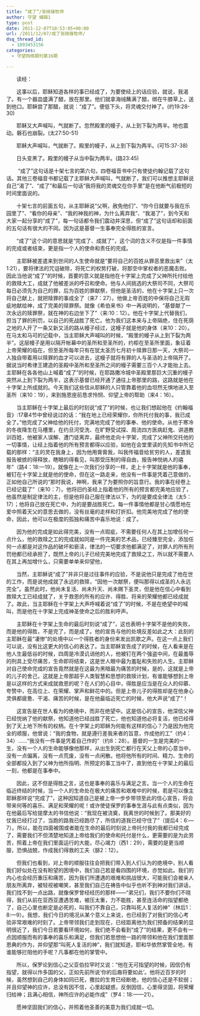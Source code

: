 ```yaml
---
title: “成了”/张晓锋牧师
author: 守望 编辑1
type: post
date: 2011-12-07T10:53:05+00:00
url: /2011/12/07/成了张晓锋牧师/
dsq_thread_id:
  - 1893453156
categories:
  - 守望网络期刊第16期

---
```

       读经：

       这事以后，耶稣知道各样的事已经成了，为要使经上的话应验，就说，我渴了。有一个器皿盛满了醋，放在那里。他们就拿海绒蘸满了醋，绑在牛膝草上，送到他口。耶稣尝了那醋，就说：“成了”。便低下头，将灵魂交付神了。(约19:28-30)<!--more-->

       耶稣又大声喊叫，气就断了。忽然殿里的幔子，从上到下裂为两半。地也震动。磐石也崩裂。(太27:50-51)

       耶稣大声喊叫，气就断了。殿里的幔子，从上到下裂为两半。(可15:37-38)

       日头变黑了。殿里的幔子从当中裂为两半。(路23:45)

        “成了”这句话是十架七言的第六句，四卷福音书中只有使徒约翰记载了这句话。其他三卷福音书都记载了主耶稣大声喊叫，气就断了，我们可以推想主耶稣说自己“渴了”、“成了”和最后一句话“我将我的灵魂交在你手里”是在他断气前极短的时间里面说的。

       十架七言的前面五句，从主耶稣说“父啊，赦免他们”、“你今日就要与我在乐园里了”、“看你的母亲”、“我的神我的神，为什么离弃我”、“我渴了”，到今天和大家一起分享的“成了”，每一句话都令我们震动并深思，但“成了”这句话却和前面的五句话有很大的不同。因为这是基督一生事奉完全得胜的宣言。

       “成了”这个词的意思就是“完成了、成就了”，这个词的含义不仅是指一件事情的完成或者结束，更是指一个人的使命和责任的完成。

       主耶稣被差遣来到世间的人生使命就是“要将自己的百姓从罪恶里救出来”（太1:21），要将律法的咒诅破除，将死亡的权势打破，将那空中掌权者的恶魔击败。因此当他说“成了”的时候，首要的意义就是指他在十字架上完成了父神所托付给他的救赎大工，成就了他被差派的呼召和使命。他与人间挑选的大祭司不同，大祭司每日必须先为自己的罪，后为百姓的罪献祭，但他是圣洁的，他在十字架上只一次将自己献上，就把赎罪的事成全了（来7：27）。他做上帝百姓的中保将自己无瑕疵地献给神，成了完美的赎罪祭。就像《希伯来书》中一再说明的，“基督献了一次永远的赎罪祭，就在神的右边坐下了”（来:10：12）。他在十字架上代替我们，担当了罪的刑罚，以自己的死战胜了死亡。他为我们这本来与上帝隔绝，住在死荫之地的人开了一条又新又活的路从幔子经过，这幔子就是他的身体（来10：20）。在马太和马可的记载中，当主耶稣大声喊叫的时候，“殿里的幔子从上到下裂为两半”。这层幔子是用以隔开帐幕中的圣所和至圣所的，约柜在至圣所里面，象征着上帝荣耀的临在，但至圣所每年只有在犹太圣历七月初十赎罪日那一天，大祭司一人独自带着用以赎罪的血才可以进去，这幔子就将有罪的人与圣洁的上帝隔开了。据说当时希律王建造的圣殿中圣所和至圣所之间的幔子需要三百个人才能抬上去。主耶稣在各各他山上喊着“成了”的时候，在耶路撒冷城中圣殿里那巨大沉重的幔子突然从上到下裂为两半，这表示基督已经开通了通往上帝那里的路，这路就是他在十字架上所成就的。今天我们这些信从耶稣的人只管靠着他的血坦然无惧地进入至圣所（来10：19），来到施恩座前恳求怜悯、仰望上帝的帮助（来4：16）。

       当主耶稣在十字架上最后的时刻说“成了”的时候，也让我们想起他在《约翰福音》:17章4节中曾经说过的话：“我在地上已经荣耀你，你所托付我的事，我已成全了。”他完成了父神给他的托付，完满地完成了他的事奉、他的使命。从他于寒冷的冬夜降生在马槽里，在约旦河受洗、在旷野受试探、周流四方医病赶鬼、讲道教训百姓，他被家人误解、遭门徒离弃，最终他走向十字架，完成了父神所交托他的一切事情，让经上指着他的所有预言都得以应验，如他在会堂里读的先知书中所记载的那样：“主的灵在我身上，因为他用膏膏我，叫我传福音给贫穷的人，差遣我报告被掳的得释放，瞎眼的得看见，叫那受压制的得自由，报告神悦纳人的禧年”（路4：18:—19）。就像在上一次我们分享的一样，走上十字架就是他的事奉，被钉在十字架上就是他的使命，但在这一路走来，他没有一件事是凭着己意做的，正如他自己所说的“那时我说，神啊，我来了为要照你的旨意行。我的事在经卷上已经记载了”（来10：7）。他将旧约圣经上指着他的所有的预言都完美地应验了，他虽然是制定律法的主，但是他将自己服在律法以下，为的是要成全律法（太5：17）；他将自己放在死亡中，为的是要战胜死亡。每一件事情他都是甘心情愿地在爱中照着天父的意思去做的，没有丝毫的走样和打折扣。他完美地完成了他的使命，因此，他可以在极度的孤独和痛苦中喜乐地说：成了。

       因为他的完成是如此得完美，没有一点瑕疵，不需要任何人在其上加增任何一点什么，他的救赎之工的完成就如同是一件完美的艺术品，已经臻至完全，添加任何一点都是对这作品的破坏和亵渎，律法的一切要求他都满足了，对罪人的所有刑罚他都已经承担了，既然上帝的儿子已经完美地完成了救赎之工，所以就不需要人在其上再加增什么，只需要单单来仰望他，

       当然，主耶稣说“成了”并非只是过往事件的应验，不是说他只是完成了他在世的工作，而是说他成就了永远的救赎，“因他一次献祭，便叫那得以成圣的人永远完全”。虽然此时，他尚未复活、尚未升天、尚未赐下圣灵，但是他在信心中看到救赎大工已经成就了，关于救恩的所有的应许、得胜、将来的荣耀他都已经成就了。故此，当主耶稣在十字架上大声呼喊着说“成了”的时候，不是在绝望中的喊叫，而是他在十字架上完成神圣使命之后的胜利呼声。

       主耶稣在十字架上生命的最后时刻说“成了”，这也表明十字架不是他的失败，而是他的得胜，不是完了，而是成了。他的宣告与他的处境反差如此之大：此刻的主耶稣在最“凄惨”的处境中以一个得胜者的身份来发出凯歌之声。在这一点上我们可以说，没有比这更大的信心的表达了。当主耶稣宣告成了的时候，在人看来是在他人生最低谷的时候，四周是冷漠讥诮他的人，他被钉在两个强盗中间，在最羞辱的刑具上受尽痛苦，生命即将结束，这是世人眼中最为羞耻和失败的人生。主耶稣对自己使命完成的宣告竟然就是在这最为黑暗最为痛苦的时候，是的，这就是上帝的儿子的舍己，这就是上帝那超乎人类智慧和思想的救赎计划，有谁能够想到上帝是以这样的方式来成就救恩的呢？在人们的心目中，得胜是应当是在众人的仰慕、夸赞中，在高位上、在荣耀、掌声和鲜花中的。但是上帝儿子的得胜却是在他身心灵俱都疲惫、干渴、痛苦的时候，是在他最临近死亡的时候，他大声说“成了”！

       这宣告是在世人看为的绝境中，而非在绝望中。这是信心的宣告，他深信父神已经悦纳了他的献祭，他知道他已经战胜了死亡，他也知道他必将复活，他已经得到了天上地下所有的权柄。在十字架上的耶稣为何能有这样的信心？乃是因为他完全的顺服，他曾说：“我的食物，就是遵行差我来者的旨意，作成他的工”（约4：34）……“我没有一件事是凭着自己作的”（约8：28）。基督的一生是完美的一生，没有一个人的生命能够像他那样，从出生到死亡都行在天父上帝的心意当中，没有一点偏离，没有一点荒废，没有一点闲散。他将他所有的时间、精力、生命的全部都投入到了父神为他所指明、所预定的事工当中了，直到他在十字架上的最后一刻，他都是在事奉中。

       因此，这不但是得胜之言，这也是事奉的喜乐与满足之言。当一个人的生命在临近终结的时候，当一个人的生命处在极大的痛苦和艰难中的时候，若是可以像主耶稣那样说“完成了”，这种因知道自己是被上帝一步步带领至此的信心宣告，将会带来何等的喜乐、满足和荣耀的呢！或许使徒保罗的事奉生涯与此有点类似，因为在他最后写给提摩太的书信他说：“我现在被浇奠，我离世的时候到了。那美好的仗我已经打过了，当跑的路我已经跑尽了，所信的道我已经守住了”（提后4：6:—7）。所以，能在四面被围或者能在生命的最后时刻说上帝托付我的我都已经完成了，需要我们不但清楚地知道上帝给我们的使命和托付是什么，更需要的是为此劳苦，照着上帝在我们里面运行的大能，尽心竭力（西1：29），需要的是更当顺服，恐惧战兢，作成我们得救的工夫（腓2：12）。

       但我们也看到，对上帝的顺服往往会把我们带入到人们认为的绝境中，别人看我们好似处在没有盼望的困境中，我们自己若是看四围的环境，亦觉如此。我们的内心也会经历重压和痛苦，因为我们所遭遇的艰难和挑战很大，可能我们会被亲人朋友所离弃，被轻视被嘲笑，甚至我们自己在祷告中似乎也听不到神对我们讲话，我们找不到一点出路，就像保罗曾经经历的那样——“弟兄们，我们不要你们不晓得，我们从前在亚西亚遭遇苦难，被压太重，力不能胜，甚至连活命的指望都绝了，自己心里也断定是必死的，叫我们不靠自己，只靠叫死人复活的神”（林后1：8:—9）。我想，我们今日的境况从某个意义上来说，也已经到了对我们的信心考验非常艰难的时刻了。上帝带领我们走到现在，已经距离他为我们预备的结果的显明很近了，我们今日若要看环境如何，我们绝不会看到“成了”的结果，更不会有一点因顺服而有的事奉的喜乐和满足，但我们若思想他一路的带领和他在我们里面那恩典的作为，并仰望那“叫死人复活的神”，我们就知道，耶和华依然掌管全地，有谁能够拦阻他的手呢？凡事都在他的掌管中。

       所以，保罗论到信心之父亚伯拉罕时又说：“他在无可指望的时候，因信仍有指望，就得以作多国的父，正如先前所说‘你的后裔将要如此’。他将近百岁的时候，虽然想到自己的身体如同已死，撒拉的生育已经断绝，他的信心还是不软弱；并且仰望神的应许，总没有因不信，心里起疑惑，反倒因信，心里得坚固，将荣耀归给神；且满心相信，神所应许的必能作成”（罗4：18:——21）。

       愿神坚固我们的信心，并照着他圣善的美意为我们成就一切。